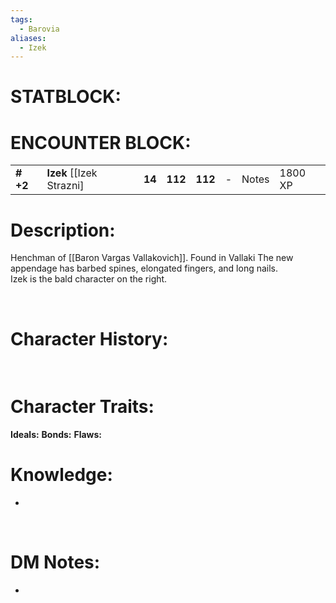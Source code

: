```yaml
---
tags:
  - Barovia
aliases:
  - Izek
---
```

# **STATBLOCK:**

# **ENCOUNTER BLOCK:**

|           |                             |        |         |         |     |       |         |
|-----------|-----------------------------|--------|---------|---------|-----|-------|---------|
| **\# +2** | **Izek** \[\[Izek Strazni\] | **14** | **112** | **112** | \-  | Notes | 1800 XP |

# **Description:**

Henchman of [[Baron Vargas Vallakovich]].
Found in Vallaki
The new appendage has barbed spines, elongated fingers, and long nails.  
Izek is the bald character on the right.

 

# **Character History:**

 
 

# **Character Traits:** 

**Ideals:**
**Bonds:** 
**Flaws:**

# **Knowledge:**

-    

 

# **DM Notes:**

-    
